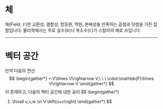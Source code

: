 # 체
체(Field, $\mathbb{F}$)란 교환성, 결합성, 항등원, 역원, 분배성을 만족하는 곱셈과 덧셈을 가진 집합입니다. 물리학에서는 주로 실수($\mathbb{R}$)나 복소수($\mathbb{C}$)가 스칼라의 체로 쓰입니다.

---

# 벡터 공간
만약 다음의 연산
$$
\begin{gather*}
+:V\times V\rightarrow V,\ \ \ \cdot:\mathbb{F}\times V\rightarrow V
\end{gather*}
$$
이 존재하고, 다음의 벡터 공간에 대한 공리
$$
\begin{gather*}
1. \forall u,v,w \in V:\left(u+v\right)
\end{gather*}
$$
